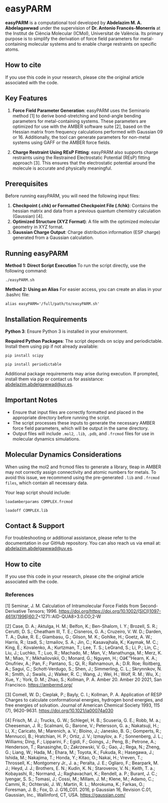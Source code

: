 # **easyPARM**

**easyPARM** is a computational tool developed by **Abdelazim M. A. Abdelagawwad** under the supervision
of **Dr. Antonio Francés-Monerris** at the Institut de Ciència Molecular (ICMol), Universitat de València. 
Its primary purpose is to simplify the derivation of force field parameters for metal-containing molecular 
systems and to enable charge restraints on specific atoms.

## How to cite 
If you use this code in your research, please cite the original article associated with the code.

## Key Features
1. **Force Field Parameter Generation**: easyPARM uses the Seminario method [1] to derive bond-stretching 
and bond-angle bending parameters for metal-containing systems. These parameters are optimized for use 
with the AMBER software suite [2], based on the Hessian matrix from frequency calculations performed with 
Gaussian 09 or 16. Additionally, the tool can generate parameters for non-metal systems using GAFF or the 
AMBER force fields. 

2. **Charge Restraint Using REsP Fitting**: easyPARM also supports charge restraints using the Restrained 
Electrostatic Potential (REsP) fitting approach [3]. This ensures that the electrostatic potential around 
the molecule is accurate and physically meaningful.

## Prerequisites
Before running easyPARM, you will need the following input files:

1. **Checkpoint (.chk) or Formatted Checkpoint File (.fchk)**: Contains the hessian matrix and data from a previous quantum 
chemistry calculation (Gaussian) [4].
2. **Optimized Structure (XYZ Format)**: A file with the optimized molecular geometry in XYZ format.
3. **Gaussian Charge Output**: Charge distribution information (ESP charge) generated from a Gaussian 
calculation.

## Running easyPARM
**Method 1: Direct Script Execution**
To run the script directly, use the following command:

`./easyPARM.sh`

**Method 2: Using an Alias**
For easier access, you can create an alias in your .bashrc file:

`alias easyPARM='/full/path/to/easyPARM.sh'`

## Installation Requirements

**Python 3**: Ensure Python 3 is installed in your environment.

**Required Python Packages**: The script depends on scipy and periodictable. Install them using pip if not 
already available:

`pip install scipy` 

`pip install periodictable`

Additional package requirements may arise during execution. If prompted, install them via pip or contact 
us for assistance: abdelazim.abdelgawwad@uv.es.

## Important Notes
- Ensure that input files are correctly formatted and placed in the appropriate directory before running 
the script.
- The script processes these inputs to generate the necessary AMBER force field parameters, which will be 
output in the same directory.
- Output files will include `.mol2`, `.lib`, `.pdb`, and `.frcmod` files for use in molecular dynamics 
simulations.

## Molecular Dynamics Considerations
When using the mol2 and frcmod files to generate a library, tleap in AMBER may not correctly assign 
connectivity and atomic numbers for metals. To avoid this issue, we recommend using the pre-generated 
`.lib` and `.frcmod files`, which contain all necessary data.

Your leap script should include:


`loadamberparams COMPLEX.frcmod`

`loadoff COMPLEX.lib`

## Contact & Support
For troubleshooting or additional assistance, please refer to the documentation in our GitHub repository. 
You can also reach us via email at: abdelazim.abdelgawwad@uv.es.

## How to cite 
If you use this code in your research, please cite the original article associated with the code.

### References
[1]	Seminar, J. M. Calculation of Intramolecular Force Fields from Second-Derivative Tensors; 1996. https://doi.org/https://doi.org/10.1002/(SICI)1097-461X(1996)60:7<1271::AID-QUA8>3.0.CO;2-W

[2]	Case, D. A.; Aktulga, H. M.; Belfon, K.; Ben-Shalom, I. Y.; Brozell, S. R.; Cerutti, D. S.; Cheatham 
III, T. E.; Cisneros, G. A.; Cruzeiro, V. W. D.; Darden, T. A.; Duke, R. E.; Giambasu, G.; Gilson, M. K.; 
Gohlke, H.; Goetz, A. W.; Harris, R.; Izadi, S.; Izmailov, S. A.; Jin, C.; Kasavajhala, K.; Kaymak, M. C.; King, 
E.; Kovalenko, A.; Kurtzman, T.; Lee, T. S.; LeGrand, S.; Li, P.; Lin, C.; Liu, J.; Luchko, T.; Luo, R.; 
Machado, M.; Man, V.; Manathunga, M.; Merz, K. M.; Miao, Y.; Mikhailovskii, O.; Monard, G.; Nguyen, H.; 
Oâ€™Hearn, K. A.; Onufriev, A.; Pan, F.; Pantano, S.; Qi, R.; Rahnamoun, A.; D.R. Roe; Roitberg, A.; Sagui, C.; 
Schott-Verdugo, S.; Shen, J.; Simmerling, C. L.; Skrynnikov, N. R.; Smith, J.; Swails, J.; Walker, R. C.; Wang, 
J.; Wei, H.; Wolf, R. M.; Wu, X.; Xue, Y.; York, D. M.; Zhao, S.; Kollman, P. A. Amber 20. Amber 20 2021, San 
Francisco.      https://ambermd.org/

[3]	Comell, W. D.; Cieplak, P.; Bayly, C. I.; Kollman, P. A. Application of RESP Charges to calculate 
conformational energies, hydrogen bond energies, and free energies of solvation. Journal of American Chemical 
Society 1993, 115 (7), 9620-9631.   https://doi.org/10.1021/ja00074a030

[4] Frisch, M. J.; Trucks, G. W.; Schlegel, H. B.; Scuseria, G. E.; Robb, M. a.; Cheeseman, J. R.; Scalmani, 
G.; Barone, V.; Petersson, G. a.; Nakatsuji, H.; Li, X.; Caricato, M.; Marenich, a. V.; Bloino, J.; Janesko, 
B. G.; Gomperts, R.; Mennucci, B.; Hratchian, H. P.; Ortiz, J. V.; Izmaylov, a. F.; Sonnenberg, J. L.; 
Williams; Ding, F.; Lipparini, F.; Egidi, F.; Goings, J.; Peng, B.; Petrone, A.; Henderson, T.; Ranasinghe, 
D.; Zakrzewski, V. G.; Gao, J.; Rega, N.; Zheng, G.; Liang, W.; Hada, M.; Ehara, M.; Toyota, K.; Fukuda, R.; 
Hasegawa, J.; Ishida, M.; Nakajima, T.; Honda, Y.; Kitao, O.; Nakai, H.; Vreven, T.; Throssell, K.; Montgomery 
Jr., J. a.; Peralta, J. E.; Ogliaro, F.; Bearpark, M. J.; Heyd, J. J.; Brothers, E. N.; Kudin, K. N.; 
Staroverov, V. N.; Keith, T. a.; Kobayashi, R.; Normand, J.; Raghavachari, K.; Rendell, a. P.; Burant, J. C.; 
Iyengar, S. S.; Tomasi, J.; Cossi, M.; Millam, J. M.; Klene, M.; Adamo, C.; Cammi, R.; Ochterski, J. W.; 
Martin, R. L.; Morokuma, K.; Farkas, O.; Foresman, J. B.; Fox, D. J. G16_C01. 2016, p Gaussian 16, Revision C.01, 
Gaussian, Inc., Wallinford, CT, USA.       https://gaussian.com/ 

